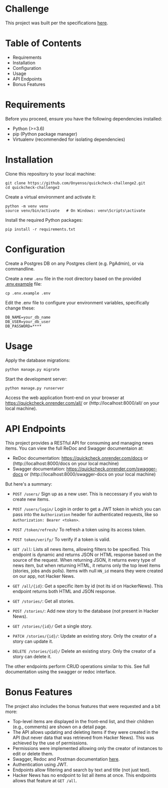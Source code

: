 # Challenge

This project was built per the specifications [here](https://form.jotform.com/213416754424555).

# Table of Contents
- Requirements
- Installation
- Configuration
- Usage
- API Endpoints
- Bonus Features

# Requirements
Before you proceed, ensure you have the following dependencies installed:

- Python (>=3.6)
- pip (Python package manager)
- Virtualenv (recommended for isolating dependencies)

# Installation
Clone this repository to your local machine:
```
git clone https://github.com/Onyenso/quickcheck-challenge2.git
cd quickcheck-challenge2
```

Create a virtual environment and activate it:
```
python -m venv venv
source venv/bin/activate   # On Windows: venv\Scripts\activate
```

Install the required Python packages:
```
pip install -r requirements.txt
```

# Configuration
Create a Postgres DB on any Postgres client (e.g. PgAdmin), or via commandline.

Create a new `.env` file in the root directory based on the provided [.env.example](https://github.com/Onyenso/quickcheck-challenge2/blob/main/.env.example) file:
```
cp .env.example .env
```

Edit the .env file to configure your environment variables, specifically change these:
```
DB_NAME=your_db_name
DB_USER=your_db_user
DB_PASSWORD=****
```

# Usage
Apply the database migrations:
```
python manage.py migrate
```

Start the development server:
```
python manage.py runserver
```

Access the web application front-end on your browser at https://quickcheck.onrender.com/all/ or (http://localhost:8000/all/ on your local machine).

# API Endpoints
This project provides a RESTful API for consuming and managing news items. You can view the full ReDoc and Swagger documentaion at:
- ReDoc documentation: https://quickcheck.onrender.com/docs or (http://localhost:8000/docs on your local machine)
- Swagger documentation: https://quickcheck.onrender.com/swagger-docs or (http://localhost:8000/swagger-docs on your local machine)

But here's a summary:

- `POST /users/`
  Sign up as a new user. This is neccessary if you wish to create new items.

- `POST /users/login/`
  Login in order to get a JWT token in which you can pass into the `Authorization` header for authenticated requests, like so `Authorization: Bearer <token>`.

- `POST /token/refresh/`
  To refresh a token using its access token.

- `POST token/verify/`
  To verify if a token is valid.
  
- `GET /all`:
  Lists all news items, allowing filters to be specified. This endpoint is dynamic and returns JSON or HTML response based on the source of the request.
  When returning JSON, it returns every type of news item, but when returning HTML, it returns only the top level items (stories, jobs ands polls). Items with
  null `HN_id` means they were created on our app, not Hacker News.

- `GET /all/{id}`:
  Get a specific item by id (not its id on HackerNews). This endpoint returns both HTML and JSON response.

- `GET /stories/`:
  Get all stories.

- `POST /stories/`:
  Add new story to the database (not present in Hacker News).

- `GET /stories/{id}/`
  Get a single story.

- `PATCH /stories/{id}/`:
  Update an existing story. Only the creator of a story can update it.

- `DELETE /stories/{id}/`
  Delete an existing story. Only the creator of a story can delete it.

The other endpoints perform CRUD operations similar to this. See full documentation using the swagger or redoc interface.

# Bonus Features
The project also includes the bonus features that were requested and a bit more:

- Top-level items are displayed in the front-end list, and their children (e.g., comments) are shown on a detail page.
- The API allows updating and deleting items if they were created in the API (but never data that was retrieved from Hacker News). This was
achieved by the use of permissions.
- Permissions were implemented allowing only the creator of instances to edit or delete them.
- Swagger, Redoc and Postman documentation [here](https://www.postman.com/switch-vibes/workspace/quickcheck).
- Authentication using JWT.
- Endpoints allow filtering and search by text and title (not just text).
- Hacker News has no endpoint to list all items at once. This endpoints allows that feature at `GET /all`.
